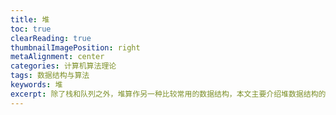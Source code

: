 ```yaml
---
title: 堆
toc: true
clearReading: true
thumbnailImagePosition: right
metaAlignment: center
categories: 计算机算法理论
tags: 数据结构与算法
keywords: 堆
excerpt: 除了栈和队列之外，堆算作另一种比较常用的数据结构，本文主要介绍堆数据结构的相关操作
---
```

